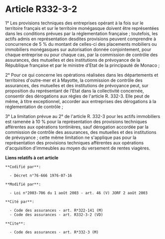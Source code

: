 # Article R332-3-2

1° Les provisions techniques des entreprises opérant à la fois sur le territoire français et sur le territoire monégasque
doivent être représentées dans les conditions prévues par la réglementation française ; toutefois, les actifs admis en
représentation desdites provisions peuvent comprendre à concurrence de 5 % du montant de celles-ci des placements mobiliers
ou immobiliers monégasques sur autorisation donnée conjointement, pour chaque entreprise ou pour chaque cas, par la
commission de contrôle des assurances, des mutuelles et des institutions de prévoyance de la République française et par le
ministre d'Etat de la principauté de Monaco ;

2° Pour ce qui concerne les opérations réalisées dans les départements et territoires d'outre-mer et à Mayotte, la commission
de contrôle des assurances, des mutuelles et des institutions de prévoyance peut, sur proposition du représentant de l'Etat
dans la collectivité concernée, consentir des dérogations aux règles de l'article R. 332-3. Elle peut de même, à titre
exceptionnel, accorder aux entreprises des dérogations à la réglementation de contrôle ;

3° La limitation prévue au 2° de l'article R. 332-3 pour les actifs immobiliers est ramenée à 10 % pour la représentation des
provisions techniques afférentes aux opérations tontinières, sauf dérogation accordée par la commission de contrôle des
assurances, des mutuelles et des institutions de prévoyance ; cette même limitation ne s'applique pas pour la représentation
des provisions techniques afférentes aux opérations d'acquisition d'immeubles au moyen du versement de rentes viagères.

**Liens relatifs à cet article**

	**Codifié par**:

	  - Décret n°76-666 1976-07-16

	**Modifié par**:

	  - Loi n°2003-706 du 1 août 2003 - art. 46 (V) JORF 2 août 2003

	**Cité par**:

	  - Code des assurances - art. R*322-141 (M)
	  - Code des assurances - art. R332-3-2 (VD)

	**Cite**:

	  - Code des assurances - art. R*332-3 (M)
